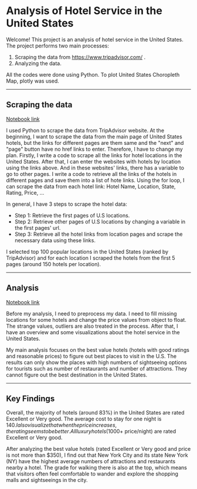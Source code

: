# Analysis of Hotel Service in the United States

Welcome!
This project is an analysis of hotel service in the United States. 
The project performs two main processes:
1. Scraping the data from https://www.tripadvisor.com/ .
2. Analyzing the data.

All the codes were done using Python. To plot United States Choropleth Map, plotly was used.

---
## Scraping the data

[Notebook link](https://hieu2695.github.io/TripAdvisor_Hotel_Analysis.github.io/Scraping.md)

I used Python to scrape the data from TripAdvisor website. At the beginning, I want to scrape the data from the main page of United States hotels, but the links for different pages are them same and the "next" and "page" button have no href links to enter. Therefore, I have to change my plan. Firstly, I write a code to scrape all the links for hotel locations in the United States. After that, I can enter the websites with hotels by location using the links above. And in these websites' links, there has a variable to go to other pages. I write a code to retrieve all the links of the hotels in different pages and save them into a list of hote links. Using the for loop, I can scrape the data from each hotel link: Hotel Name, Location, State, Rating, Price, ...

In general, I have 3 steps to scrape the hotel data:
* Step 1: Retrieve the first pages of U.S locations.
* Step 2: Retrieve other pages of U.S locations by changing a variable in the first pages' url.
* Step 3: Retrieve all the hotel links from location pages and scrape the necessary data using these links.

I selected top 100 popular locations in the United States (ranked by TripAdvisor) and for each location I scraped the hotels from the first 5 pages (around 150 hotels per location).

---
## Analysis

[Notebook link](https://hieu2695.github.io/TripAdvisor_Hotel_Analysis.github.io/Hotels_Analysis.html)

Before my analysis, I need to preprocess my data. I need to fill missing locations for some hotels and change the price values from object to float. The strange values, outliers are also treated in the process. After that, I have an overview and some visualizations about the hotel service in the United States.

My main analysis focuses on the best value hotels (hotels with good ratings and reasonable prices) to figure out best places to visit in the U.S. The results can only show the places with high numbers of sightseeing options for tourists such as number of restaurants and number of attractions. They cannot figure out the best destination in the United States.

---
## Key Findings

Overall, the majority of hotels (around 83%) in the United States are rated Excellent or Very good. The average cost to stay for one night is $140. I also visualize that when the price increases, the rating seems to be better. All luxury hotels ($1000+ price/night) are rated Excellent or Very good.

After analyzing the best value hotels (rated Excellent or Very good and price is not more than $350), I find out that New York City and its state New York (NY) have the highest average numbers of attractions and restaurants nearby a hotel. The grade for walking there is also at the top, which means that visitors often feel comfortable to wander and explore the shopping malls and sightseeings in the city.
